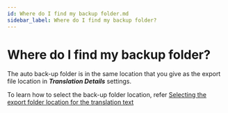 ```yaml
---
id: Where do I find my backup folder.md
sidebar_label: Where do I find my backup folder?
---
```


# Where do I find my backup folder?

The auto back-up folder is in the same location that you give as the export file location in **_Translation Details_** settings.

To learn how to select the back-up folder location, refer [Selecting the export folder location for the translation text](..//Getting-Started/Basic-settings-in-Autographa-Live/Setting-up-the-Translation-Details/p1-3-3-4-select-export-folder-location-transltn.md)
